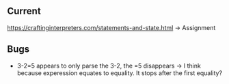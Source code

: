 
## Current
https://craftinginterpreters.com/statements-and-state.html
-> Assignment

## Bugs
- 3-2=5 appears to only parse the 3-2, the =5 disappears
  -> I think because experession equates to equality. It stops after the first equality? 

